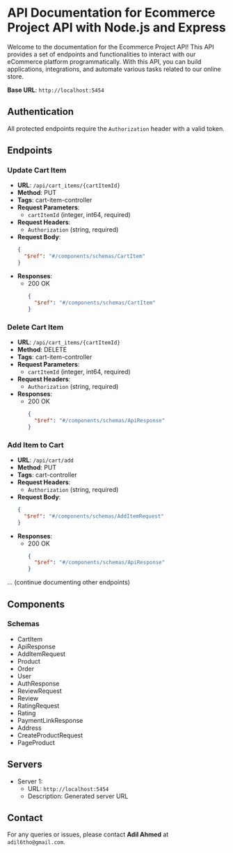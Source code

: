 

# API Documentation for Ecommerce Project API with Node.js and Express

Welcome to the documentation for the Ecommerce Project API! This API provides a set of endpoints and functionalities to interact with our eCommerce platform programmatically. With this API, you can build applications, integrations, and automate various tasks related to our online store.

**Base URL**: `http://localhost:5454`

## Authentication

All protected endpoints require the `Authorization` header with a valid token.

## Endpoints

### Update Cart Item

- **URL**: `/api/cart_items/{cartItemId}`
- **Method**: PUT
- **Tags**: cart-item-controller
- **Request Parameters**:
  - `cartItemId` (integer, int64, required)
- **Request Headers**:
  - `Authorization` (string, required)
- **Request Body**:
  ```json
  {
    "$ref": "#/components/schemas/CartItem"
  }
  ```
- **Responses**:
  - 200 OK
    ```json
    {
      "$ref": "#/components/schemas/CartItem"
    }
    ```

### Delete Cart Item

- **URL**: `/api/cart_items/{cartItemId}`
- **Method**: DELETE
- **Tags**: cart-item-controller
- **Request Parameters**:
  - `cartItemId` (integer, int64, required)
- **Request Headers**:
  - `Authorization` (string, required)
- **Responses**:
  - 200 OK
    ```json
    {
      "$ref": "#/components/schemas/ApiResponse"
    }
    ```

### Add Item to Cart

- **URL**: `/api/cart/add`
- **Method**: PUT
- **Tags**: cart-controller
- **Request Headers**:
  - `Authorization` (string, required)
- **Request Body**:
  ```json
  {
    "$ref": "#/components/schemas/AddItemRequest"
  }
  ```
- **Responses**:
  - 200 OK
    ```json
    {
      "$ref": "#/components/schemas/ApiResponse"
    }
    ```

... (continue documenting other endpoints)

## Components

### Schemas

- CartItem
- ApiResponse
- AddItemRequest
- Product
- Order
- User
- AuthResponse
- ReviewRequest
- Review
- RatingRequest
- Rating
- PaymentLinkResponse
- Address
- CreateProductRequest
- PageProduct

## Servers

- Server 1:
  - URL: `http://localhost:5454`
  - Description: Generated server URL

## Contact

For any queries or issues, please contact **Adil Ahmed** at `adil6tho@gmail.com`.



